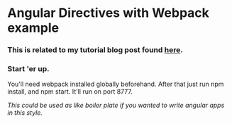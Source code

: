 # Angular Directives with Webpack example

### This is related to my tutorial blog post found [here]().

### Start 'er up.
You'll need webpack installed globally beforehand. After that just run npm install, and npm start. It'll run on port 8777.


*This could be used as like boiler plate if you wanted to write angular apps in this style.*